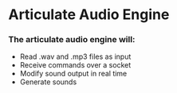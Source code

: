 # Articulate Audio Engine

### The articulate audio engine will:
* Read .wav and .mp3 files as input
* Receive commands over a socket
* Modify sound output in real time
* Generate sounds


